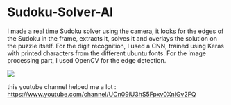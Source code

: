 # Sudoku-Solver-AI

I made a real time Sudoku solver using the camera, it looks for the edges of the Sudoku in the frame, extracts it, solves it and overlays the solution on the puzzle itself. For the digit recognition, I used a CNN, trained using Keras with printed characters from the different ubuntu fonts. For the image processing part, I used OpenCV for the edge detection.

![](Test.gif)

this youtube channel helped me a lot : https://www.youtube.com/channel/UCn09iU3hS5Fpxv0XniGv2FQ
